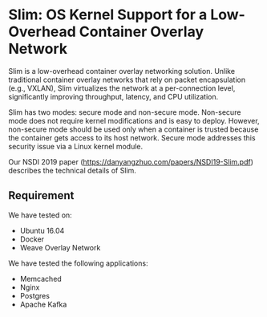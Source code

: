 # Slim: OS Kernel Support for a Low-Overhead Container Overlay Network

Slim is a low-overhead container overlay networking solution. Unlike traditional container overlay networks that rely on packet encapsulation (e.g., VXLAN), Slim virtualizes the network at a per-connection level, significantly improving throughput, latency, and CPU utilization.

Slim has two modes: secure mode and non-secure mode. Non-secure mode does not require kernel modifications and is easy to deploy. However, non-secure mode should be used only when a container is trusted because the container gets access to its host network. Secure mode addresses this security issue via a Linux kernel module.

Our NSDI 2019 paper (https://danyangzhuo.com/papers/NSDI19-Slim.pdf) describes the technical details of Slim.

## Requirement

We have tested on:
* Ubuntu 16.04
* Docker
* Weave Overlay Network

We have tested the following applications:
* Memcached
* Nginx
* Postgres
* Apache Kafka
